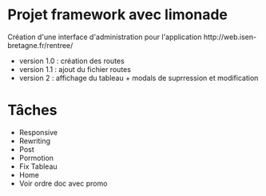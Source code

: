 <h1>Projet framework avec limonade</h1>
Création d'une interface d'administration pour l'application http://web.isen-bretagne.fr/rentree/
<br/>
<ul>
<li>version 1.0 : création des routes</li>
<li>version 1.1 : ajout du fichier routes</li>
<li>version 2 : affichage du tableau + modals de suprression et modification</li>
</ul>
<h1>Tâches</h1>

<ul>
  <li>Responsive</li>
  <li>Rewriting</li>
  <li>Post</li>
  <li>Pormotion</li>
  <li>Fix Tableau</li>
  <li>Home</li>
  <li>Voir ordre doc avec promo</li>
</ul>
